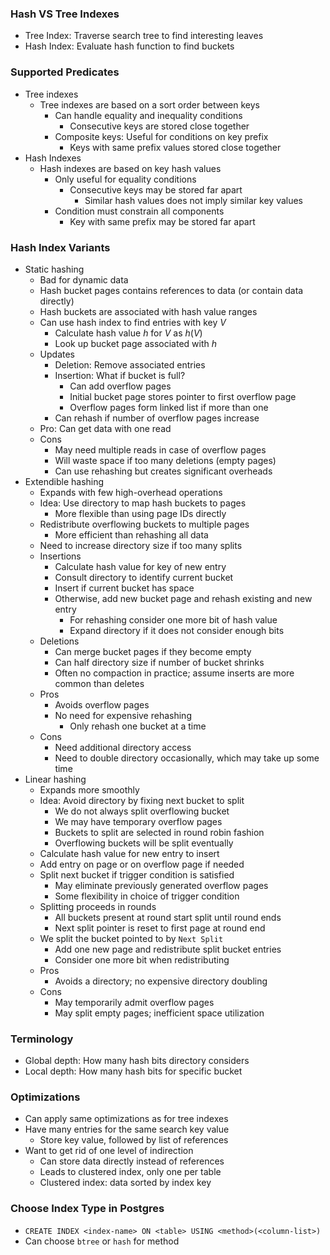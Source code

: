 ### Hash VS Tree Indexes
- Tree Index: Traverse search tree to find interesting leaves
- Hash Index: Evaluate hash function to find buckets
### Supported Predicates
- Tree indexes
	- Tree indexes are based on a sort order between keys
		- Can handle equality and inequality conditions
			- Consecutive keys are stored close together
		- Composite keys: Useful for conditions on key prefix
			- Keys with same prefix values stored close together
- Hash Indexes
	- Hash indexes are based on key hash values
		- Only useful for equality conditions
			- Consecutive keys may be stored far apart
				- Similar hash values does not imply similar key values
		- Condition must constrain all components
			- Key with same prefix may be stored far apart
### Hash Index Variants
- Static hashing
	- Bad for dynamic data
	- Hash bucket pages contains references to data (or contain data directly)
	- Hash buckets are associated with hash value ranges
	- Can use hash index to find entries with key $V$
		- Calculate hash value $h$ for $V$ as $h(V)$
		- Look up bucket page associated with $h$
	- Updates
		- Deletion: Remove associated entries
		- Insertion: What if bucket is full?
			- Can add overflow pages
			- Initial bucket page stores pointer to first overflow page
			- Overflow pages form linked list if more than one
		- Can rehash if number of overflow pages increase
	- Pro: Can get data with one read
	- Cons
		- May need multiple reads in case of overflow pages
		- Will waste space if too many deletions (empty pages)
		- Can use rehashing but creates significant overheads
- Extendible hashing
	- Expands with few high-overhead operations
	- Idea: Use directory to map hash buckets to pages
		- More flexible than using page IDs directly
	- Redistribute overflowing buckets to multiple pages
		- More efficient than rehashing all data
	- Need to increase directory size if too many splits
	- Insertions
		- Calculate hash value for key of new entry
		- Consult directory to identify current bucket
		- Insert if current bucket has space
		- Otherwise, add new bucket page and rehash existing and new entry
			- For rehashing consider one more bit of hash value
			- Expand directory if it does not consider enough bits
	- Deletions
		- Can merge bucket pages if they become empty
		- Can half directory size if number of bucket shrinks
		- Often no compaction in practice; assume inserts are more common than deletes
	- Pros
		- Avoids overflow pages
		- No need for expensive rehashing
			- Only rehash one bucket at a time
	- Cons
		- Need additional directory access
		- Need to double directory occasionally, which may take up some time
- Linear hashing
	- Expands more smoothly
	- Idea: Avoid directory by fixing next bucket to split
		- We do not always split overflowing bucket
		- We may have temporary overflow pages
		- Buckets to split are selected in round robin fashion
		- Overflowing buckets will be split eventually
	- Calculate hash value for new entry to insert
	- Add entry on page or on overflow page if needed
	- Split next bucket if trigger condition is satisfied
		- May eliminate previously generated overflow pages
		- Some flexibility in choice of trigger condition
	- Splitting proceeds in rounds
		- All buckets present at round start split until round ends
		- Next split pointer is reset to first page at round end
	- We split the bucket pointed to by `Next Split`
		- Add one new page and redistribute split bucket entries
		- Consider one more bit when redistributing
	- Pros
		- Avoids a directory; no expensive directory doubling
	- Cons
		- May temporarily admit overflow pages
		- May split empty pages; inefficient space utilization
### Terminology
- Global depth: How many hash bits directory considers
- Local depth: How many hash bits for specific bucket
### Optimizations
- Can apply same optimizations as for tree indexes
- Have many entries for the same search key value
	- Store key value, followed by list of references
- Want to get rid of one level of indirection
	- Can store data directly instead of references
	- Leads to clustered index, only one per table
	- Clustered index: data sorted by index key
### Choose Index Type in Postgres
- `CREATE INDEX <index-name> ON <table> USING <method>(<column-list>)`
- Can choose `btree` or `hash` for method
